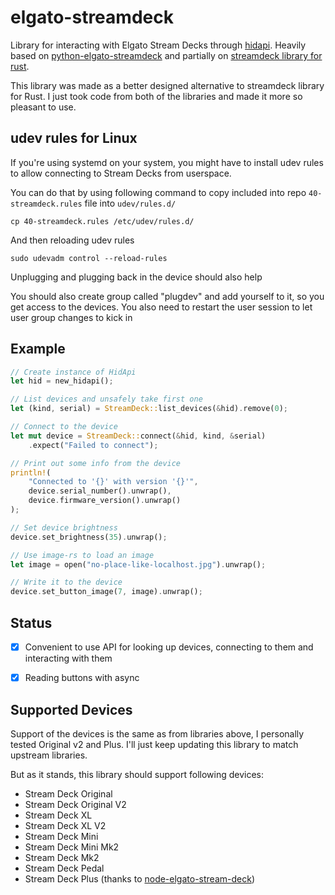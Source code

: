 # elgato-streamdeck
Library for interacting with Elgato Stream Decks through [hidapi](https://crates.io/crates/hidapi). 
Heavily based on [python-elgato-streamdeck](https://github.com/abcminiuser/python-elgato-streamdeck) and partially on
[streamdeck library for rust](https://github.com/ryankurte/rust-streamdeck).

This library was made as a better designed alternative to streamdeck library for Rust.
I just took code from both of the libraries and made it more so pleasant to use.

## udev rules for Linux
If you're using systemd on your system, you might have to install udev rules to allow connecting to Stream Decks from userspace.

You can do that by using following command to copy included into repo `40-streamdeck.rules` file into `udev/rules.d/`
```shell
cp 40-streamdeck.rules /etc/udev/rules.d/
```
And then reloading udev rules
```shell
sudo udevadm control --reload-rules
```
Unplugging and plugging back in the device should also help

You should also create group called "plugdev" and add yourself to it, so you get access to the devices. 
You also need to restart the user session to let user group changes to kick in

## Example
```rust
// Create instance of HidApi
let hid = new_hidapi();

// List devices and unsafely take first one
let (kind, serial) = StreamDeck::list_devices(&hid).remove(0);

// Connect to the device
let mut device = StreamDeck::connect(&hid, kind, &serial)
    .expect("Failed to connect");

// Print out some info from the device
println!(
    "Connected to '{}' with version '{}'",
    device.serial_number().unwrap(),
    device.firmware_version().unwrap()
);

// Set device brightness
device.set_brightness(35).unwrap();

// Use image-rs to load an image
let image = open("no-place-like-localhost.jpg").unwrap();

// Write it to the device
device.set_button_image(7, image).unwrap();
```

## Status
- [x] Convenient to use API for looking up devices, connecting to them and interacting with them
- [x] Reading buttons with async


## Supported Devices
Support of the devices is the same as from libraries above, I personally tested Original v2 and Plus. 
I'll just keep updating this library to match upstream libraries.

But as it stands, this library should support following devices:
- Stream Deck Original
- Stream Deck Original V2
- Stream Deck XL
- Stream Deck XL V2
- Stream Deck Mini
- Stream Deck Mini Mk2
- Stream Deck Mk2
- Stream Deck Pedal
- Stream Deck Plus (thanks to [node-elgato-stream-deck](https://github.com/Julusian/node-elgato-stream-deck))